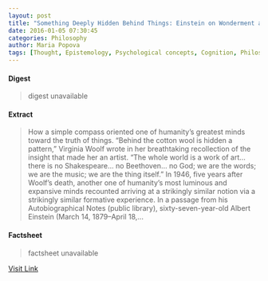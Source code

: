 ```yaml
---
layout: post
title: "Something Deeply Hidden Behind Things: Einstein on Wonderment and the Nature of the Human Mind"
date: 2016-01-05 07:30:45
categories: Philosophy
author: Maria Popova
tags: [Thought, Epistemology, Psychological concepts, Cognition, Philosophy, Cognitive science]
---
```



#### Digest
>digest unavailable

#### Extract
>How a simple compass oriented one of humanity&#8217;s greatest minds toward the truth of things. &#8220;Behind the cotton wool is hidden a pattern,&#8221; Virginia Woolf wrote in her breathtaking recollection of the insight that made her an artist. &#8220;The whole world is a work of art… there is no Shakespeare… no Beethoven… no God; we are the words; we are the music; we are the thing itself.&#8221; In 1946, five years after Woolf&#8217;s death, another one of humanity&#8217;s most luminous and expansive minds recounted arriving at a strikingly similar notion via a strikingly similar formative experience. In a passage from his Autobiographical Notes (public library), sixty-seven-year-old Albert Einstein (March 14, 1879&ndash;April 18,...

#### Factsheet
>factsheet unavailable

[Visit Link](https://www.brainpickings.org/2016/01/05/einstein-wonder-autobiographical-notes/)


